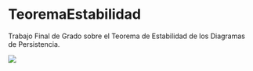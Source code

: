 # TeoremaEstabilidad
Trabajo Final de Grado sobre el Teorema de Estabilidad de los Diagramas de Persistencia.

<img src="https://www.researchgate.net/profile/John-Harer/publication/262805610/figure/fig22/AS:668857534533641@1536479471632/Demonstration-of-stability-The-graphs-and-persistence-diagrams-for-a-function-and-its.png">

